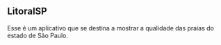 ## LitoralSP 
Esse é um aplicativo que se destina a mostrar a qualidade das praias do estado de São Paulo. 
